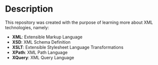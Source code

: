 # Description
This repository was created with the purpose of learning more about XML technologies, namely:
- **XML**: Extensible Markup Language
- **XSD**: XML Schema Definition
- **XSLT**: Extensible Stylesheet Language Transformations
- **XPath**: XML Path Language
- **XQuery**: XML Query Language
